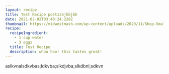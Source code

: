 ```yaml
---
layout: recipe
title: Test Recipe postzzbjhbjbh
date: 2021-02-02T03:40:24.228Z
thumbnail: https://midwestmash.com/wp-content/uploads/2020/11/Shop-Small-Banner.png
recipe:
  recipeIngredient:
    - 1 cup water
    - 3 eggs
  title: Test Recipe
  description: whoo hoo! this tastes great!
---
```

aslkvnalsdkvbas;ldkvba;slkdjvba;slkdbnl;sdkvn